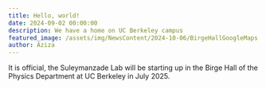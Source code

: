```yaml
---
title: Hello, world!
date: 2024-09-02 00:00:00
description: We have a home on UC Berkeley campus
featured_image: /assets/img/NewsContent/2024-10-06/BirgeHallGoogleMaps.png
author: Aziza
---
```


It is official, the Suleymanzade Lab will be starting up in the Birge Hall of the Physics Department 
at UC Berkeley in July 2025.
